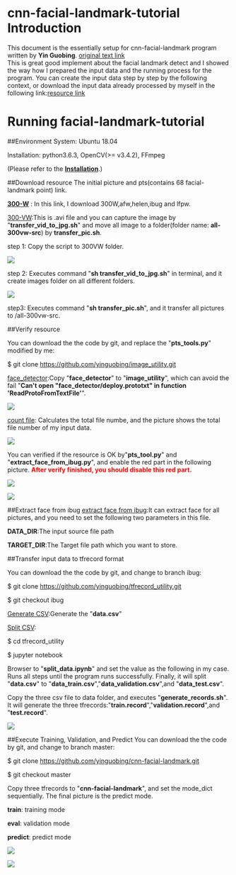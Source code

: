 # cnn-facial-landmark-tutorial Introduction
This document is the essentially setup for cnn-facial-landmark program written by **Yin Guobing**.
[original text link](https://github.com/yinguobing/cnn-facial-landmark)  
This is great good implement about the facial landmark detect and I showed the way how I prepared the input data and the running process for the program. You can create the input data step by step by the following context, or download the input data already processed by myself in the following link:[resource link](https://drive.google.com/drive/folders/1nW_b4LdWN8S-v1Gw1j-JNIJhx6Ucun9N?usp=sharing)

# Running facial-landmark-tutorial
##Environment
System: Ubuntu 18.04

Installation: python3.6.3, OpenCV(>= v3.4.2), FFmpeg 

(Please refer to the [**Installation**](Installation.md).)

##Download resource
The initial picture and pts(contains 68 facial-landmark point) link.

[**300-W**](https://ibug.doc.ic.ac.uk/resources/facial-point-annotations/) : In this link, I download 300W,afw,helen,ibug and lfpw.

[300-VW](https://ibug.doc.ic.ac.uk/resources/300-VW/):This is .avi file and you can capture the image by "**transfer_vid_to_jpg.sh**" and move all image to a folder(folder name: **all-300vw-src**) by **transfer_pic.sh**. 

step 1: Copy the script to 300VW folder.

![](pic/001.jpg)

step 2: Executes command "**sh transfer_vid_to_jpg.sh**" in terminal, and it create images folder on all different folders.

![](pic/002.jpg)

step3: Executes command "**sh transfer_pic.sh**", and it transfer all pictures to /all-300vw-src.

##Verify resource

You can download the the code by git, and replace the "**pts_tools.py**" modified by me:

$ git clone https://github.com/yinguobing/image_utility.git

[face_detector](https://anonfile.com/W7rdG4d0b1/face_detector.rar):Copy "**face_detector**" to "**image_utility**", which can avoid the fail "**Can't open "face_detector/deploy.prototxt" in function 'ReadProtoFromTextFile'**".

![](pic/006.jpg)

[count file](https://github.com/yinguobing/image_utility/blob/master/count_files.py): Calculates the total file numbe, and the picture shows the total file number of my input data.

![](pic/003.jpg)

You can verified if the resource is OK by"**pts_tool.py**" and "**extract_face_from_ibug.py**", and enable the red part in the following picture. <font color="Red">**After verify finished, you should disable this red part.**</font>


![](pic/004.jpg)

![](pic/005.jpg)

##Extract face from ibug
[extract face from ibug](https://github.com/yinguobing/image_utility/blob/master/extract_face_from_ibug.py):It can extract face for all pictures, and you need to set the following two parameters in this file. 

**DATA_DIR**:The input source file path

**TARGET_DIR**:The Target file path which you want to store.

##Transfer input data to tfrecord format

You can download the the code by git, and change to branch ibug:

$ git clone https://github.com/yinguobing/tfrecord_utility.git

$ git checkout ibug 

[Generate CSV](https://github.com/yinguobing/tfrecord_utility/blob/ibug/generate_csv.py):Generate the "**data.csv**"

[Split CSV](https://github.com/yinguobing/tfrecord_utility/blob/ibug/split_data.ipynb):

$ cd tfrecord_utility

$ jupyter notebook

Browser to "**split\_data.ipynb**" and set the value as the following in my case. Runs all steps until the program runs successfully. Finally, it will split "**data.csv**" to "**data\_train.csv**","**data\_validation.csv**",and "**data\_test.csv**".

Copy the three csv file to data folder, and executes "**generate\_records.sh**". It will generate the three tfrecords:"**train.record**","**validation.record**",and "**test.record**".

![](pic/007.jpg)

##Execute Training, Validation, and Predict
You can download the the code by git, and change to branch master:

$ git clone https://github.com/yinguobing/cnn-facial-landmark.git

$ git checkout master

Copy three tfrecords to "**cnn-facial-landmark**", and set the mode_dict sequentially. The final picture is the predict mode.

**train**: training mode

**eval**: validation mode

**predict**: predict mode

![](pic/008.jpg)

![](pic/009.jpg)


































